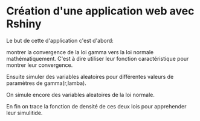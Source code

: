 # Création d'une application web avec Rshiny

Le but de cette d'application c'est d'abord:

montrer la convergence  de la loi gamma vers la loi normale mathématiquement. 
C'est à dire utiliser leur fonction caractéristique pour montrer leur convergence.

Ensuite simuler des variables aleatoires pour différentes valeurs de paramètres de gamma(r,lamba).

On simule encore des variables aleatoires de la loi normale.

En fin on trace la fonction de densité de ces deux lois pour apprehender leur simulitide.
